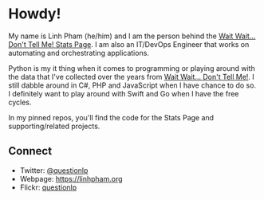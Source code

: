 # Howdy!

My name is Linh Pham (he/him) and I am the person behind the
[Wait Wait... Don't Tell Me! Stats Page](https://stats.wwdt.me). I am also an
IT/DevOps Engineer that works on automating and orchestrating applications.

Python is my it thing when it comes to programming or playing around with the
data that I've collected over the years from
[Wait Wait... Don't Tell Me!](https://waitwait.npr.org). I still dabble around
in C#, PHP and JavaScript when I have chance to do so. I definitely want to
play around with Swift and Go when I have the free cycles.

In my pinned repos, you'll find the code for the Stats Page and supporting/related
projects.

## Connect

 * Twitter: [@questionlp](https://twitter.com/questionlp)
 * Webpage: https://linhpham.org
 * Flickr: [questionlp](https://www.flickr.com/photos/questionlp)

